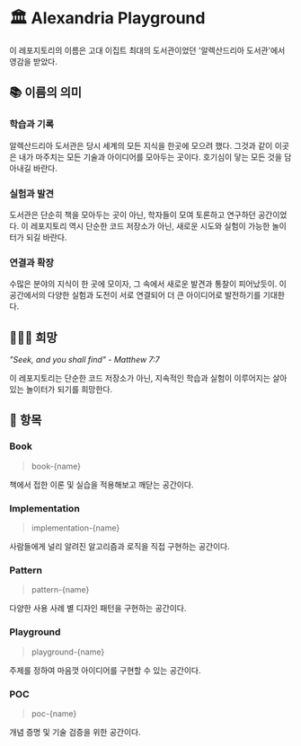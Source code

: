 # 🏛 Alexandria Playground

이 레포지토리의 이름은 고대 이집트 최대의 도서관이었던 '알렉산드리아 도서관'에서 영감을 받았다.

## 📚 이름의 의미

### 학습과 기록
알렉산드리아 도서관은 당시 세계의 모든 지식을 한곳에 모으려 했다. 그것과 같이 이곳은 내가 마주치는 모든 기술과 아이디어를 모아두는 곳이다. 호기심이 닿는 모든 것을 담아내길 바란다.

### 실험과 발견
도서관은 단순히 책을 모아두는 곳이 아닌, 학자들이 모여 토론하고 연구하던 공간이었다. 이 레포지토리 역시 단순한 코드 저장소가 아닌, 새로운 시도와 실험이 가능한 놀이터가 되길 바란다.

### 연결과 확장
수많은 분야의 지식이 한 곳에 모이자, 그 속에서 새로운 발견과 통찰이 피어났듯이. 이 공간에서의 다양한 실험과 도전이 서로 연결되어 더 큰 아이디어로 발전하기를 기대한다.

## 🧎🏾‍♂️ 희망

*"Seek, and you shall find" - Matthew 7:7*

이 레포지토리는 단순한 코드 저장소가 아닌, 지속적인 학습과 실험이 이루어지는 살아있는 놀이터가 되기를 희망한다.

## 📌 항목

### Book
> book-{name}

책에서 접한 이론 및 실습을 적용해보고 깨닫는 공간이다.

### Implementation
> implementation-{name}

사람들에게 널리 알려진 알고리즘과 로직을 직접 구현하는 공간이다. 

### Pattern
> pattern-{name}

다양한 사용 사례 별 디자인 패턴을 구현하는 공간이다.

### Playground
> playground-{name}

주제를 정하여 마음껏 아이디어를 구현할 수 있는 공간이다.

### POC
> poc-{name}

개념 증명 및 기술 검증을 위한 공간이다.
